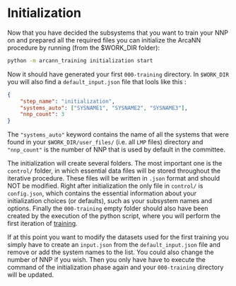 # Initialization 


Now that you have decided the subsystems that you want to train your NNP on and prepared all the required files you can initialize the ArcaNN procedure by running (from the $WORK_DIR folder):

```bash
python -m arcann_training initialization start 
```

Now it should have generated your first `000-training` directory. In `$WORK_DIR` you will also find a `default_input.json` file that lools like this :

```JSON
{
    "step_name": "initialization",
    "systems_auto": ["SYSNAME1", "SYSNAME2", "SYSNAME3"],
    "nnp_count": 3
}
```

The `"systems_auto"` keyword contains the name of all the systems that were found in your `$WORK_DIR/user_files/` (i.e. all `LMP` files) directory and `"nnp_count"` is the number of NNP that is used by default in the committee.

The initialization will create several folders. The most important one is the `control/` folder, in which essential data files will be stored throughout the iterative procedure. These files will be written in `.json` format and should NOT be modified. Right after initialization the only file in `control/` is `config.json`, which contains the essential information about your initialization choices (or defaults), such as your subsystem names and options. Finally the `000-training` empty folder should also have been created by the execution of the python script, where you will perform the first iteration of [training](../training).

If at this point you want to modify the datasets used for the first training you simply have to create an `input.json` from the `default_input.json` file and remove or add the system names to the list. You could also change the number of NNP if you wish. Then you only have have to execute the command of the initialization phase again and your `000-training` directory will be updated.

